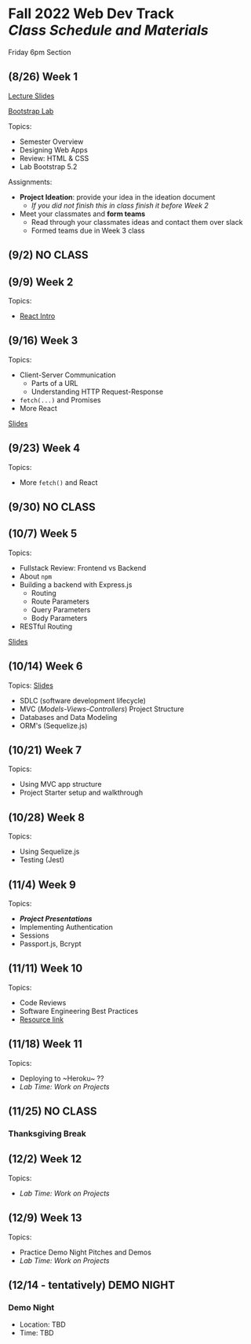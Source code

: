 
# Fall 2022 Web Dev Track <br />_Class Schedule and Materials_

Friday 6pm Section

## (8/26) Week 1

[Lecture Slides](https://docs.google.com/presentation/d/1o8g0k32GoYaWl-Jxyc0s5tfqPF6D3Y0bC8NzlfgvNtI/edit?usp=sharing)

[Bootstrap Lab](https://github.com/CUNYTechPrep/lab-bootstrap-5.2)

Topics:

- Semester Overview
- Designing Web Apps
- Review: HTML & CSS
- Lab Bootstrap 5.2

Assignments:


- **Project Ideation**: provide your idea in the ideation document
    + *If you did not finish this in class finish it before Week 2*
- Meet your classmates and **form teams**
    + Read through your classmates ideas and contact them over slack
    + Formed teams due in Week 3 class

## (9/2) NO CLASS


## (9/9) Week 2

Topics:

- [React Intro](https://docs.google.com/presentation/d/1CSbULftt5IP89SKdYIUZM_04BlkgonVys9_-B4F6nZ8/edit?usp=sharing)



## (9/16) Week 3


Topics:

- Client-Server Communication
    + Parts of a URL
    + Understanding HTTP Request-Response
- `fetch(...)` and Promises
- More React

[Slides](https://docs.google.com/presentation/d/1C8UvHIol1NeKwiFhQII-3-UJKqjRMkBm7iUl8i5mi-c/edit?usp=sharing)


## (9/23) Week 4

Topics:

- More `fetch()` and React

## (9/30) NO CLASS

## (10/7) Week 5

Topics:

- Fullstack Review: Frontend vs Backend
- About `npm`
- Building a backend with Express.js
    + Routing
    + Route Parameters
    + Query Parameters
    + Body Parameters
- RESTful Routing

[Slides](https://docs.google.com/presentation/d/17QV7xkmlTuLd2fetAPcQg7cBQlZniIjd9AgiQKu2ahA/edit?usp=sharing)

## (10/14) Week 6

Topics: [Slides](https://docs.google.com/presentation/d/1SLijBd51ea5MDVxZJZPEg9KW5q04rLLrfLfsWHKJclY/edit?usp=sharing)

- SDLC (software development lifecycle)
- MVC (_Models-Views-Controllers_) Project Structure
- Databases and Data Modeling
- ORM's (Sequelize.js)

## (10/21) Week 7


Topics:

- Using MVC app structure
- Project Starter setup and walkthrough


## (10/28) Week 8


Topics:

- Using Sequelize.js
- Testing (Jest)

## (11/4) Week 9

Topics:

- **_Project Presentations_**
- Implementing Authentication
- Sessions
- Passport.js, Bcrypt

## (11/11) Week 10


Topics:

- Code Reviews
- Software Engineering Best Practices
- [Resource link](http://web.mit.edu/6.005/www/fa16/classes/04-code-review/)

## (11/18) Week 11


Topics:

- Deploying to ~Heroku~ ??
- _Lab Time: Work on Projects_

## (11/25) NO CLASS

### Thanksgiving Break


## (12/2) Week 12

Topics:

- _Lab Time: Work on Projects_

## (12/9) Week 13

Topics:

- Practice Demo Night Pitches and Demos
- _Lab Time: Work on Projects_

## (12/14 - tentatively) DEMO NIGHT

### Demo Night

- Location: TBD
- Time: TBD
